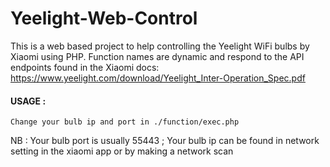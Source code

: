 # Yeelight-Web-Control

This is a web based project to help controlling the Yeelight WiFi bulbs by Xiaomi using PHP.
Function names are dynamic and respond to the API endpoints found in the Xiaomi docs:
https://www.yeelight.com/download/Yeelight_Inter-Operation_Spec.pdf

#### USAGE :
```
Change your bulb ip and port in ./function/exec.php
```
NB : Your bulb port is usually 55443 ; Your bulb ip can be found in network setting in the xiaomi app or by making a network scan
